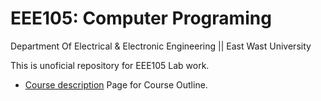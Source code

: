 # EEE105: Computer Programing
Department Of Electrical & Electronic Engineering || East Wast University

This is unoficial repository for EEE105 Lab work.
* [Course description](https://fse.ewubd.edu/electrical-electronic-engineering/core-courses) Page for Course Outline.
